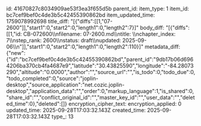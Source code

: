 id: 41670827c8034909ae53f3ea3f655d5b
parent_id: 
item_type: 1
item_id: bc7cef9bef0c4de3b5c42455390862bd
item_updated_time: 1759078992698
title_diff: "[{\"diffs\":[[1,\"07-2600\"]],\"start1\":0,\"start2\":0,\"length1\":0,\"length2\":7}]"
body_diff: "[{\"diffs\":[[1,\"id: CB-072600\\\nfilename: 07-2600.md\\\ntitle: \\\nchapter_index: 7\\\nstep_rank: 2600\\\nstatus: draft\\\nupdated: 2025-09-06\\\n\"]],\"start1\":0,\"start2\":0,\"length1\":0,\"length2\":110}]"
metadata_diff: {"new":{"id":"bc7cef9bef0c4de3b5c42455390862bd","parent_id":"9db17b06d6964206ba370cb4fa4687e9","latitude":"30.43825590","longitude":"-84.28073290","altitude":"0.0000","author":"","source_url":"","is_todo":0,"todo_due":0,"todo_completed":0,"source":"joplin-desktop","source_application":"net.cozic.joplin-desktop","application_data":"","order":0,"markup_language":1,"is_shared":0,"share_id":"","conflict_original_id":"","master_key_id":"","user_data":"","deleted_time":0},"deleted":[]}
encryption_cipher_text: 
encryption_applied: 0
updated_time: 2025-09-28T17:03:32.143Z
created_time: 2025-09-28T17:03:32.143Z
type_: 13